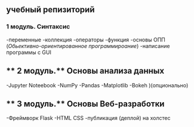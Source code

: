 ## учебный репизиторий

### **1 модуль.** Синтаксис 

-переменные 
-коллекция
-операторы
-функция
-основы ОПП (*Обьективно-ориентированное программироание*)
-написание программы с GUI

## ** 2 модуль.** Основы анализа данных

-Jupyter Noteebook
-NumPy
-Pandas
-Matplotlib
-Bokeh )(опционально)

## ** 3 модуль.** Основы Веб-разработки

-Фреймворк Flask
-HTML CSS
-публикация (деплой) на холстес
